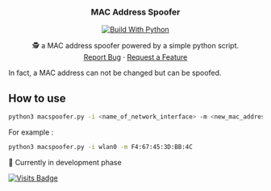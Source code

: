 <div align="center">
  <h3 align="center">MAC Address Spoofer</h3>
  
  [![Build With Python](https://img.shields.io/badge/python-%2314354C.svg?style=for-the-badge&logo=python&logoColor=white)](https://www.python.org/)
  <br/>

  <p align="center">
    🕵️ a MAC address spoofer powered by a simple python script.
    <br />
    <a href="https://github.com/kevinadhiguna/mac-spoofer/issues">Report Bug</a>
    ·
    <a href="https://github.com/kevinadhiguna/mac-spoofer/issues">Request a Feature</a>
  </p>
</div>

In fact, a MAC address can not be changed but can be spoofed.

## How to use

```bash
python3 macspoofer.py -i <name_of_network_interface> -m <new_mac_address>
```

For example :

```bash
python3 macspoofer.py -i wlan0 -m F4:67:45:3D:BB:4C
```

🚧 Currently in development phase

[![Visits Badge](https://badges.pufler.dev/visits/kevinadhiguna/mac-spoofer)](https://github.com/kevinadhiguna)
